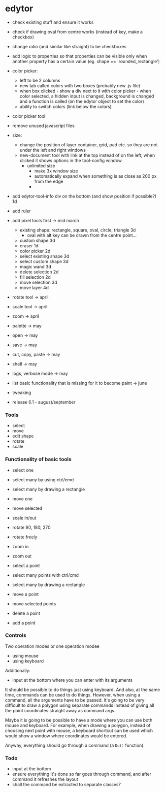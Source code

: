 # edytor

* check existing stuff and ensure it works 
* check if drawing oval from centre works (instead of key, make a checkbox)
* change ratio (and similar like straight) to be checkboxes
* add logic to properties so that properties can be visible only when another property has a certain value (eg. shape == 'rounded_rectangle')
* color picker:
  - left to be 2 columns
  - new tab called colors with two boxes (probably new .js file)
  - when box clicked - show a div next to it with color picker - when color selected, a hidden input is changed, background is changed and a function is called 
    (on the edytor object to set the color)
  - ability to switch colors (link below the colors)
* color picker tool
* remove unused javascript files

* size:
  - change the position of layer container, grid, pad etc. so they are not under the left and right windows
  - new-document tool with link at the top instead of on the left, when clicked it shows options in the tool-config window
    - unlimited size
      - make 3x window size
      - automatically expand when something is as close as 200 px from the edge
      - 

- add edytor-tool-info div on the bottom (and show position if possible?) 1d
- add ruler
- add pixel tools first -> mid march
    - existing shape: rectangle, square, oval, circle, triangle 3d
        - oval with alt key can be drawn from the centre point...
    - custom shape 3d
    - eraser 1d
    - color picker 2d
    - select existing shape 3d
    - select custom shape 3d
    - magic wand 3d
    - delete selection 2d
    - fill selection 2d
    - move selection 3d
    - move layer 4d
- rotate tool -> april
- scale tool -> april
- zoom -> april

- palette -> may
- open -> may
- save -> may
- cut, copy, paste -> may
- shell -> may
- logs, verbose mode -> may

- list basic functionality that is missing for it to become paint -> june
- tweaking
- release 0.1 - august/september

### Tools

* select
* move
* edit shape
* rotate
* scale



### Functionality of basic tools

* select one
* select many by using ctrl/cmd
* select many by drawing a rectangle


* move one
* move selected


* scale in/out
* rotate 90, 180, 270
* rotate freely


* zoom in
* zoom out


* select a point
* select many points with ctrl/cmd
* select many by drawing a rectangle


* move a point
* move selected points
* delete a point
* add a point


### Controls

Two operation modes or one operation modee

* using mouse
* using keyboard

Additionally:

* input at the bottom where you can enter with its arguments

It should be possible to do things just using keyboard. And also, at the same
time, commands can be used to do things. However, when using a command, all
the arguments have to be passed. It's going to be very difficult to draw a
polygon using separate commands instead of giving all the point coordinates
straight away as command args.

Maybe it is going to be possible to have a mode where you can use both mouse
and keyboard. For example, when drawing a polygon, instead of choosing next
point with mouse, a keyboard shortcut can be used which would show a window
where coordinates would be entered.

Anyway, everything should go through a command (a `Do()` function).


### Todo

* input at the bottom
* ensure everything it's done so far goes through command, and after command
it refreshes the layout
* shall the command be extracted to separate classes?

